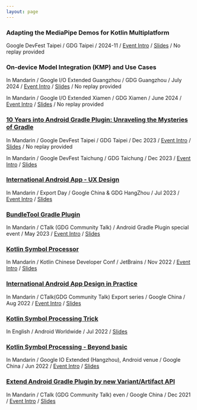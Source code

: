 ```yaml
---
layout: page
---
```


### Adapting the MediaPipe Demos for Kotlin Multiplatform

Google DevFest Taipei / GDG Taipei / 2024-11 / [Event Intro](https://gdg.community.dev/events/details/google-gdg-taipei-presents-devfest-taipei-2024/) / [Slides](ediaPipe-Demos-For-KMP)  / No replay provided

### On-device Model Integration (KMP) and Use Cases

In Mandarin / Google I/O Extended Guangzhou / GDG Guangzhou / July 2024 / [Event Intro](https://mp.weixin.qq.com/s/AvB3KhQeLCYY_KzB9_6pdQ) / [Slides](https://github.com/2BAB/Talk-Slides/tree/main/2024-07-On-Device-Model-Integration) / No replay provided

In Mandarin / Google I/O Extended Xiamen / GDG Xiamen / June 2024 / [Event Intro](https://mp.weixin.qq.com/s/3EcRMbgmjXx8QdVrwzN49g) / [Slides](https://github.com/2BAB/Talk-Slides/tree/main/2024-07-On-Device-Model-Integration) / No replay provided


### [10 Years into Android Gradle Plugin: Unraveling the Mysteries of Gradle](https://mp.weixin.qq.com/s/JOQEqglG7pv1JlI71dKS-g)

In Mandarin / Google DevFest Taipei / GDG Taipei / Dec 2023 / [Event Intro](https://gdg.community.dev/events/details/google-gdg-taipei-presents-devfest-taipei-2023/) / [Slides](https://github.com/2BAB/Talk-Slides/tree/main/2023-12-Ten-Years-Into-AGP) / No replay provided

In Mandarin / Google DevFest Taichung / GDG Taichung / Dec 2023 / [Event Intro](https://gdg.community.dev/events/details/google-gdg-taichung-presents-devfest-taichung-2023/) / [Slides](https://github.com/2BAB/Talk-Slides/tree/main/2023-12-Ten-Years-Into-AGP)


### [International Android App - UX Design](https://www.bilibili.com/video/BV1Tc411F7k7/)

In Mandarin / Export Day / Google China & GDG HangZhou / Jul 2023 / [Event Intro](https://mp.weixin.qq.com/s/m_nLzbwM6D8MyBBparfgTA) / [Slides](https://github.com/2BAB/Talk-Slides/tree/main/2023-07-export-day-google-china)


### [BundleTool Gradle Plugin](https://www.bilibili.com/video/BV1eM4y1i7xP/)

In Mandarin / CTalk (GDG Community Talk) / Android Gradle Plugin special event / May 2023 / [Event Intro](https://mp.weixin.qq.com/s/x9TsRec95D4stnsa4_muzg) / [Slides](https://github.com/2BAB/Talk-Slides/tree/main/2023-05-bundle-tool-plugin)


### [Kotlin Symbol Processor](https://www.bilibili.com/video/BV1n3411o7bM)

In Mandarin / Kotlin Chinese Developer Conf / JetBrains / Nov 2022 / [Event Intro](https://blog.jetbrains.com/zh-hans/2022/11/08/2022-kotlin-online-event-for-chinese-developers/) / [Slides](https://github.com/2BAB/Talk-Slides/tree/main/2022-11-ksp-application-and-tricks)


### [International Android App Design in Practice](https://www.bilibili.com/video/BV1ZP411L7QM/?t=7173)

In Mandarin / CTalk(GDG Community Talk) Export series / Google China / Aug 2022 / [Event Intro](https://ctalks.gdgcn.net/?page_id=576) / [Slides](https://github.com/2BAB/Talk-Slides/tree/main/2022-08-export-day-google-china)


### [Kotlin Symbol Processing Trick](https://www.youtube.com/watch?v=lXbtfwsFXqs)

In English / Android Worldwide / Jul 2022 / [Slides](https://github.com/2BAB/Talk-Slides/tree/main/2022-07-ksp-tricks)
   

### [Kotlin Symbol Processing - Beyond basic](https://live.csdn.net/room/wl5875/N7AkbqPg)

In Mandarin / Google IO Extended (Hangzhou), Android venue / Google China / Jun 2022 / [Event Intro](https://mp.weixin.qq.com/s/ftXdy33dVwBSzessEr1Tdg) / [Slides](https://github.com/2BAB/Talk-Slides/tree/main/2022-06-ksp-in-action)


### [Extend Android Gradle Plugin by new Variant/Artifact API](https://www.bilibili.com/video/BV1WP4y1G71h)

In Mandarin / CTalk (GDG Community Talk) even / Google China / Dec 2021 / [Event Intro](https://mp.weixin.qq.com/s/NnelPZQVnNTa8oNMdoe7vQ) / [Slides](https://github.com/2BAB/Talk-Slides/tree/main/2021-12-extend-agp)